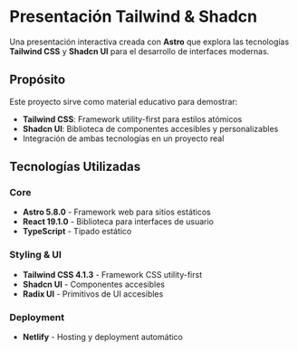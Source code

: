 # Presentación Tailwind & Shadcn

Una presentación interactiva creada con **Astro** que explora las tecnologías **Tailwind CSS** y **Shadcn UI** para el desarrollo de interfaces modernas.

## Propósito

Este proyecto sirve como material educativo para demostrar:
- **Tailwind CSS**: Framework utility-first para estilos atómicos
- **Shadcn UI**: Biblioteca de componentes accesibles y personalizables
- Integración de ambas tecnologías en un proyecto real

## Tecnologías Utilizadas

### Core
- **Astro 5.8.0** - Framework web para sitios estáticos
- **React 19.1.0** - Biblioteca para interfaces de usuario
- **TypeScript** - Tipado estático

### Styling & UI
- **Tailwind CSS 4.1.3** - Framework CSS utility-first
- **Shadcn UI** - Componentes accesibles
- **Radix UI** - Primitivos de UI accesibles


### Deployment
- **Netlify** - Hosting y deployment automático

